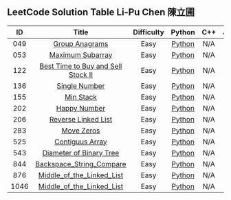 ## LeetCode Solution Table   Li-Pu Chen 陳立圃

| ID | Title | Difficulty | Python | C++ | Java | 
|:---:|:---:|:---:|:---:|:---:|:---:|
|049|[Group Anagrams](https://https://leetcode.com/problems/group-anagrams/)|Easy|[Python](https://github.com/sebaschen/leetcode/blob/master/049-Group_Anagrams.py)|N/A|N/A|
|053|[Maximum Subarray](https://leetcode.com/problems/maximum-subarray/)|Easy|[Python](https://github.com/sebaschen/leetcode/blob/master/053-maximum_subarray.py)|N/A|N/A|
|122|[Best Time to Buy and Sell Stock II](https://leetcode.com/problems/best-time-to-buy-and-sell-stock-ii/) |Easy|[Python](https://github.com/sebaschen/leetcode/blob/master/122_Best_Time_to_Buy_and_Sell_Stock.py)|N/A|N/A|
|136|[Single Number](https://leetcode.com/problems/single-number/) |Easy|[Python](https://github.com/sebaschen/leetcode/blob/master/136_single_number.py)|N/A|N/A|
|155|[Min Stack](https://leetcode.com/problems/min-stack/submissions/) |Easy|[Python](https://github.com/sebaschen/leetcode/blob/master/155_Min_Stack.py)|N/A|N/A|
|202|[Happy Number](https://leetcode.com/problems/happy-number/) |Easy|[Python](https://github.com/sebaschen/leetcode/blob/master/202_happy_number.py)|N/A|N/A|
|206|[Reverse Linked List](https://leetcode.com/problems/reverse-linked-list/) |Easy|[Python](https://github.com/sebaschen/leetcode/blob/master/206_reverse_linkedlist.py)|N/A|N/A|
|283|[Move Zeros](https://leetcode.com/problems/move-zeroes/) |Easy|[Python](https://github.com/sebaschen/leetcode/blob/master/283-Move-Zeros.py)|N/A|N/A|
|525|[Contiguus Array]()|Easy|[Python](https://github.com/sebaschen/leetcode/blob/master/543_Diameter_of_Binary_Tree.py)|N/A|N/A|
|543|[Diameter of Binary Tree](https://leetcode.com/problems/diameter-of-binary-tree/) |Easy|[Python](https://github.com/sebaschen/leetcode/blob/master/543_Diameter_of_Binary_Tree.py)|N/A|N/A|
|844|[Backspace_String_Compare](https://leetcode.com/problems/backspace-string-compare/) |Easy|[Python](https://github.com/sebaschen/leetcode/blob/master/844-Backspace_String_Compare.py)|N/A|N/A|
|876|[Middle_of_the_Linked_List](https://leetcode.com/problems/middle-of-the-linked-list/submissions/) |Easy|[Python](https://github.com/sebaschen/leetcode/blob/master/876-Middle_of_the_Linked_List.py)|N/A|N/A|
|1046|[Middle_of_the_Linked_List](https://leetcode.com/problems/last-stone-weight) |Easy|[Python]()|N/A|N/A|



